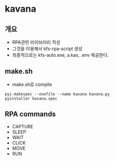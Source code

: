 # kavana

## 개요

- RPA관련 라이브러리 작성
- 그것을 이용해서 kfs-rpa-script 생성
- 최종적으로는 kfs-auto.exe, a.kas, .env  제공한다.

## make.sh

- make.sh로 compile

```shell
pyi-makespec --onefile --name kavana kavana.py
pyinstaller kavana.spec
```

## RPA commands

- CAPTURE
- SLEEP
- WAIT
- CLICK
- MOVE
- RUN
